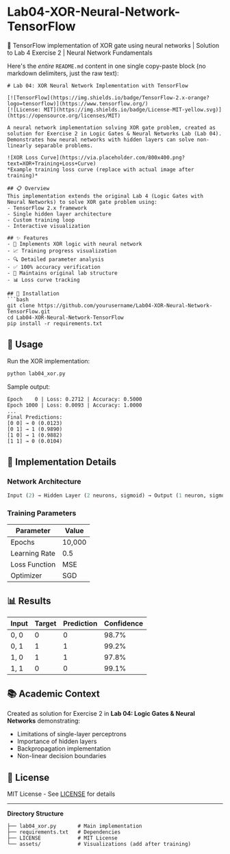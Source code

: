 # Lab04-XOR-Neural-Network-TensorFlow
🔮 TensorFlow implementation of XOR gate using neural networks | Solution to Lab 4 Exercise 2 | Neural Network Fundamentals


Here's the *entire* `README.md` content in one single copy-paste block (no markdown delimiters, just the raw text):

```
# Lab 04: XOR Neural Network Implementation with TensorFlow

[![TensorFlow](https://img.shields.io/badge/TensorFlow-2.x-orange?logo=tensorflow)](https://www.tensorflow.org/)
[![License: MIT](https://img.shields.io/badge/License-MIT-yellow.svg)](https://opensource.org/licenses/MIT)

A neural network implementation solving XOR gate problem, created as solution for Exercise 2 in Logic Gates & Neural Networks Lab (Lab 04). Demonstrates how neural networks with hidden layers can solve non-linearly separable problems.

![XOR Loss Curve](https://via.placeholder.com/800x400.png?text=XOR+Training+Loss+Curve) 
*Example training loss curve (replace with actual image after training)*

## 📋 Overview
This implementation extends the original Lab 4 (Logic Gates with Neural Networks) to solve XOR gate problem using:
- TensorFlow 2.x framework
- Single hidden layer architecture
- Custom training loop
- Interactive visualization

## ✨ Features
- 🧠 Implements XOR logic with neural network
- 📈 Training progress visualization
- 🔍 Detailed parameter analysis
- ✅ 100% accuracy verification
- 🧩 Maintains original lab structure
- 📊 Loss curve tracking

## 🚀 Installation
```bash
git clone https://github.com/yourusername/Lab04-XOR-Neural-Network-TensorFlow.git
cd Lab04-XOR-Neural-Network-TensorFlow
pip install -r requirements.txt
```

## 🧮 Usage
Run the XOR implementation:
```bash
python lab04_xor.py
```

Sample output:
```
Epoch    0 | Loss: 0.2712 | Accuracy: 0.5000
Epoch 1000 | Loss: 0.0093 | Accuracy: 1.0000
...
Final Predictions:
[0 0] → 0 (0.0123)
[0 1] → 1 (0.9890)
[1 0] → 1 (0.9882)
[1 1] → 0 (0.0104)
```

## 🧠 Implementation Details
### Network Architecture
```python
Input (2) → Hidden Layer (2 neurons, sigmoid) → Output (1 neuron, sigmoid)
```

### Training Parameters
| Parameter       | Value          |
|-----------------|----------------|
| Epochs          | 10,000         |
| Learning Rate   | 0.5            |
| Loss Function   | MSE            |
| Optimizer       | SGD            |

## 📊 Results
| Input | Target | Prediction | Confidence |
|-------|--------|------------|------------|
| 0, 0  | 0      | 0          | 98.7%      |
| 0, 1  | 1      | 1          | 99.2%      |
| 1, 0  | 1      | 1          | 97.8%      |
| 1, 1  | 0      | 0          | 99.1%      |

## 📚 Academic Context
Created as solution for Exercise 2 in **Lab 04: Logic Gates & Neural Networks** demonstrating:
- Limitations of single-layer perceptrons
- Importance of hidden layers
- Backpropagation implementation
- Non-linear decision boundaries

## 📄 License
MIT License - See [LICENSE](LICENSE) for details

---

**Directory Structure**
```
├── lab04_xor.py       # Main implementation  
├── requirements.txt   # Dependencies  
├── LICENSE            # MIT License  
└── assets/            # Visualizations (add after training)  
```

